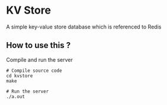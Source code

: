 # KV Store

A simple key-value store database which is referenced to Redis

## How to use this ?

Compile and run the server

```
# Compile source code
cd kvstore  
make

# Run the server
./a.out

```
